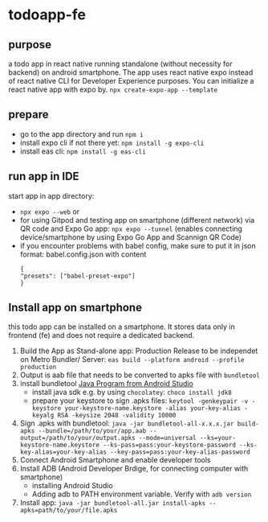 # todoapp-fe
## purpose
a todo app in react native running standalone (without necessity for backend) on android smartphone.
The app uses react native expo instead of react native CLI for Developer Experience purposes. 
You can initialize a react native app with expo by.
```npx create-expo-app --template ```

## prepare
- go to the app directory and run `npm i`
- install expo cli if not there yet: `npm install -g expo-cli`
- install eas cli: `npm install -g eas-cli`
## run app in IDE
start app in app directory: 
- ```npx expo --web``` or
- for using Gitpod and testing app on smartphone (different network) via QR code and Expo Go app: ```npx expo --tunnel``` (enables connecting device/smartphone by using Expo Go App and Scannign QR Code)
-  if you encounter problems with babel config, make sure to put it in json format: babel.config.json with content
   ```
   {
   "presets": ["babel-preset-expo"]
   }
   ```
## Install app on smartphone
this todo app can be installed on a smartphone. It stores data only in frontend (fe) and does not require a dedicated backend.

1. Build the App as Stand-alone app: Production Release to be independet on Metro Bundler/ Server: ```eas build --platform android --profile production```
2. Output is aab file that needs to be converted to apks file with `bundletool`
3. install bundletool [Java Program from Android Studio](https://github.com/google/bundletool/releases)
   - install java sdk e.g. by using `chocolatey`: ```choco install jdk8```
   - prepare your keystore to sign .apks files: ```keytool -genkeypair -v -keystore your-keystore-name.keystore -alias your-key-alias -keyalg RSA -keysize 2048 -validity 10000```
4. Sign .apks with bundletool: ```java -jar bundletool-all-x.x.x.jar build-apks --bundle=/path/to/your/app.aab --output=/path/to/your/output.apks --mode=universal --ks=your-keystore-name.keystore --ks-pass=pass:your-keystore-password --ks-key-alias=your-key-alias --key-pass=pass:your-key-alias-password```
5. Connect Android Smartphone and enable developer tools
6. Install ADB (Android Developer Brdige, for connecting computer with smartphone)
   - installing Android Studio
   - Adding adb to PATH environment variable. Verify with ```adb version```
7. Install app: ```java -jar bundletool-all.jar install-apks --apks=path/to/your/file.apks```

